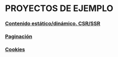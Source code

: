 # PROYECTOS DE EJEMPLO

### [Contenido estático/dinámico. CSR/SSR](https://github.com/jamj2000/nxrender)
### [Paginación](https://github.com/jamj2000/nxpagination)
### [Cookies](https://github.com/jamj2000/nxcookieq)